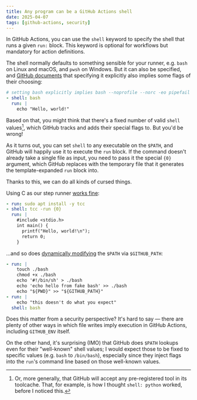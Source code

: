 ```yaml
---
title: Any program can be a GitHub Actions shell
date: 2025-04-07
tags: [github-actions, security]
---
```


In GitHub Actions, you can use the `shell` keyword to specify the shell
that runs a given `run:` block. This keyword is optional for workflows
but mandatory for action definitions.

The shell normally defaults to something sensible for your runner,
e.g. `bash` on Linux and macOS, and `pwsh` on Windows. But it can also be
specified, and [GitHub documents] that specifying it explicitly also
implies some flags of their choosing:

[GitHub documents]: https://docs.github.com/en/actions/writing-workflows/workflow-syntax-for-github-actions#defaultsrunshell

```yaml
# setting bash explicitly implies bash --noprofile --norc -eo pipefail
- shell: bash
  run: |
    echo "Hello, world!"
```

Based on that, you might think that there's a fixed number of valid
`shell` values[^toolcache], which GitHub tracks and adds their special flags to.
But you'd be wrong!

As it turns out, you can set `shell` to any executable on the `$PATH`,
and GitHub will happily use it to execute the `run` block. If the command
doesn't already take a single file as input, you need to pass it
the special `{0}` argument, which GitHub replaces with the temporary file
that it generates the template-expanded `run` block into.

Thanks to this, we can do all kinds of cursed things.

Using C as our step runner [works fine]:

```yaml
- run: sudo apt install -y tcc
- shell: tcc -run {0}
  run: |
    #include <stdio.h>
    int main() {
      printf("Hello, world!\n");
      return 0;
    }
```

...and so does [dynamically modifying] the `$PATH` via `$GITHUB_PATH`:

```yaml
- run: |
    touch ./bash
    chmod +x ./bash
    echo '#!/bin/sh' > ./bash
    echo 'echo hello from fake bash' >> ./bash
    echo "${PWD}" >> "${GITHUB_PATH}"
- run: |
    echo "this doesn't do what you expect"
  shell: bash
```

[works fine]: https://github.com/woodruffw-experiments/actions-experiments/pull/3

[dynamically modifying]: https://github.com/woodruffw-experiments/actions-experiments/pull/5

Does this matter from a security perspective? It's hard to say &mdash; there
are plenty of other ways in which file writes imply execution in GitHub Actions,
including `GITHUB_ENV` itself.

On the other hand, it's surprising (IMO) that GitHub does `$PATH` lookups even
for their "well-known" shell values; I would expect those to be fixed to
specific values (e.g. `bash` to `/bin/bash`), especially since they inject
flags into the `run`'s command line based on those well-known values.

[^toolcache]: Or, more generally, that GitHub will accept any pre-registered tool in its toolcache. That, for example, is how I thought `shell: python` worked, before I noticed this.
